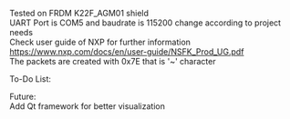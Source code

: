 Tested on FRDM K22F_AGM01 shield  
UART Port is COM5 and baudrate is 115200 change according to project needs  
Check user guide of NXP for further information https://www.nxp.com/docs/en/user-guide/NSFK_Prod_UG.pdf   
The packets are created with 0x7E that is '~' character    


To-Do List:  



Future:  
Add Qt framework for better visualization  